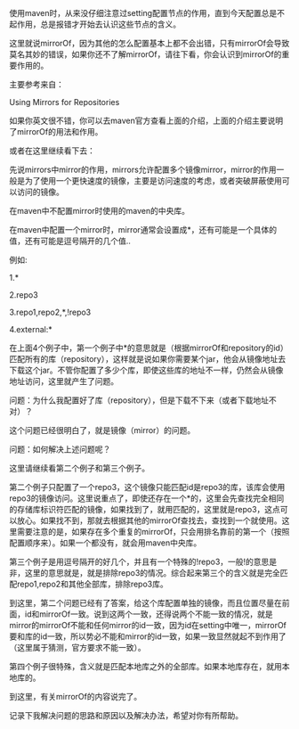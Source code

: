 使用maven时，从来没仔细注意过setting配置节点的作用，直到今天配置总是不起作用，总是报错才开始去认识这些节点的含义。


这里就说mirrorOf，因为其他的怎么配置基本上都不会出错，只有mirrorOf会导致莫名其妙的错误，如果你还不了解mirrorOf，请往下看，你会认识到mirrorOf的重要作用的。


主要参考来自：

Using Mirrors for Repositories 

如果你英文很不错，你可以去maven官方查看上面的介绍，上面的介绍主要说明了mirrorOf的用法和作用。


或者在这里继续看下去：

先说mirrors中mirror的作用，mirrors允许配置多个镜像mirror，mirror的作用一般是为了使用一个更快速度的镜像，主要是访问速度的考虑，或者突破屏蔽使用可以访问的镜像。


在maven中不配置mirror时使用的maven的中央库。


在maven中配置一个mirror时，mirror通常会设置成*，还有可能是一个具体的值，还有可能是逗号隔开的几个值..

例如:

1.*

2.repo3

3.repo1,repo2,*,!repo3

4.external:*

在上面4个例子中，第一个例子中*的意思就是（根据mirrorOf和repository的id）匹配所有的库（repository），这样就是说如果你需要某个jar，他会从镜像地址去下载这个jar。不管你配置了多少个库，即使这些库的地址不一样，仍然会从镜像地址访问，这里就产生了问题。

问题：为什么我配置好了库（repository），但是下载不下来（或者下载地址不对）？

这个问题已经很明白了，就是镜像（mirror）的问题。

问题：如何解决上述问题呢？

这里请继续看第二个例子和第三个例子。


第二个例子只配置了一个repo3，这个镜像只能匹配id是repo3的库，该库会使用repo3的镜像访问。这里说重点了，即使还存在一个*的，这里会先查找完全相同的存储库标识符匹配的镜像，如果找到了，就用匹配的，这里就是repo3，这点可以放心。如果找不到，那就去根据其他的mirrorOf查找去，查找到一个就使用。这里需要注意的是，如果存在多个重复的mirrorOf，只会用排名靠前的第一个（按照配置顺序来）。如果一个都没有，就会用maven中央库。


第三个例子是用逗号隔开的好几个，并且有一个特殊的!repo3，一般!的意思是非，这里的意思就是，就是排除repo3的情况。综合起来第三个的含义就是完全匹配repo1,repo2和其他全部库，排除repo3库。


到这里，第二个问题已经有了答案，给这个库配置单独的镜像，而且位置尽量在前面，id和mirrorOf一致。说到这两个一致，还得说两个不能一致的情况，就是mirror的mirrorOf不能和任何mirror的id一致，因为id在setting中唯一，mirrorOf要和库的id一致，所以势必不能和mirror的id一致，如果一致显然就起不到作用了（这里属于猜测，官方要求不能一致）。


第四个例子很特殊，含义就是匹配本地库之外的全部库。如果本地库存在，就用本地库的。


到这里，有关mirrorOf的内容说完了。

记录下我解决问题的思路和原因以及解决办法，希望对你有所帮助。